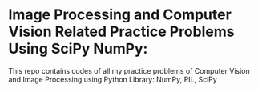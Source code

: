 # Image Processing and Computer Vision Related Practice Problems Using SciPy NumPy:

This repo contains codes of all my practice problems of Computer Vision and Image Processing using Python Library: NumPy, PIL, SciPy
